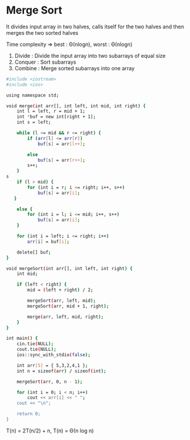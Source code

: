 # Merge Sort

It divides input array in two halves, calls itself for the two halves and then merges the two sorted halves

Time complexity => best : Θ(nlogn), worst : Θ(nlogn)

1) Divide : Divide the input array into two subarrays of equal size
2) Conquer : Sort subarrays
3) Combine : Merge sorted subarrays into one array

```bash
#include <iostream>
#include <ios>

using namespace std;

void merge(int arr[], int left, int mid, int right) {
    int l = left, r = mid + 1;
    int *buf = new int[right + 1];
    int s = left;

    while (l <= mid && r <= right) {
        if (arr[l] <= arr[r])
            buf[s] = arr[l++];

        else
            buf[s] = arr[r++];
        s++;
    }
s
    if (l > mid) {
        for (int i = r; i <= right; i++, s++)
            buf[s] = arr[i];
   }

    else {
        for (int i = l; i <= mid; i++, s++)
            buf[s] = arr[i];
    }

    for (int i = left; i <= right; i++)
        arr[i] = buf[i];

    delete[] buf;
}

void mergeSort(int arr[], int left, int right) {
    int mid;

    if (left < right) {
        mid = (left + right) / 2;

        mergeSort(arr, left, mid); 
        mergeSort(arr, mid + 1, right);

        merge(arr, left, mid, right);
    }
}

int main() {
    cin.tie(NULL);
    cout.tie(NULL);
    ios::sync_with_stdio(false);

    int arr[5] = { 5,3,2,4,1 };
    int n = sizeof(arr) / sizeof(int);

    mergeSort(arr, 0, n - 1);

    for (int i = 0; i < n; i++)
        cout << arr[i] << " ";
    cout << "\n";

    return 0;
}
```
T(n) = 2T(n/2) + n, T(n) = Θ(n log n)